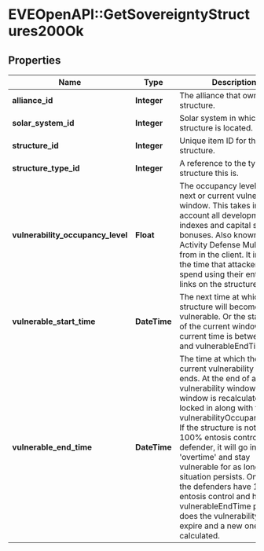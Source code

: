 # EVEOpenAPI::GetSovereigntyStructures200Ok

## Properties
Name | Type | Description | Notes
------------ | ------------- | ------------- | -------------
**alliance_id** | **Integer** | The alliance that owns the structure.  | 
**solar_system_id** | **Integer** | Solar system in which the structure is located.  | 
**structure_id** | **Integer** | Unique item ID for this structure. | 
**structure_type_id** | **Integer** | A reference to the type of structure this is.  | 
**vulnerability_occupancy_level** | **Float** | The occupancy level for the next or current vulnerability window. This takes into account all development indexes and capital system bonuses. Also known as Activity Defense Multiplier from in the client. It increases the time that attackers must spend using their entosis links on the structure.  | [optional] 
**vulnerable_start_time** | **DateTime** | The next time at which the structure will become vulnerable. Or the start time of the current window if current time is between this and vulnerableEndTime.  | [optional] 
**vulnerable_end_time** | **DateTime** | The time at which the next or current vulnerability window ends. At the end of a vulnerability window the next window is recalculated and locked in along with the vulnerabilityOccupancyLevel. If the structure is not in 100% entosis control of the defender, it will go in to &#39;overtime&#39; and stay vulnerable for as long as that situation persists. Only once the defenders have 100% entosis control and has the vulnerableEndTime passed does the vulnerability interval expire and a new one is calculated.  | [optional] 


